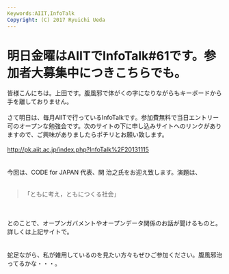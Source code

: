 ```yaml
---
Keywords:AIIT,InfoTalk
Copyright: (C) 2017 Ryuichi Ueda
---
```

# 明日金曜はAIITでInfoTalk#61です。参加者大募集中につきこちらでも。
皆様こんにちは。上田です。腹風邪で体がくの字になりながらもキーボードから手を離しておりません。<br />
<br />
さて明日は、毎月AIITで行っているInfoTalkです。参加費無料で当日エントリー可のオープンな勉強会です。次のサイトの下に申し込みサイトへのリンクがありますので、ご興味がありましたらポチリとお願い致します。<br />
<br />
<a href="http://pk.aiit.ac.jp/index.php?InfoTalk%2F20131115" target="_blank">http://pk.aiit.ac.jp/index.php?InfoTalk%2F20131115</a><br />
<br />
<br />
今回は、CODE for JAPAN 代表、関 治之氏をお迎え致します。演題は、<br />
<br />
<blockquote>「ともに考え，ともにつくる社会」</blockquote><br />
<br />
とのことで、オープンガバメントやオープンデータ関係のお話が聞けるものと。詳しくは上記サイトで。<br />
<br />
<br />
蛇足ながら、私が雑用しているのを見たい方々もぜひご参加ください。腹風邪治ってるかな・・・。
